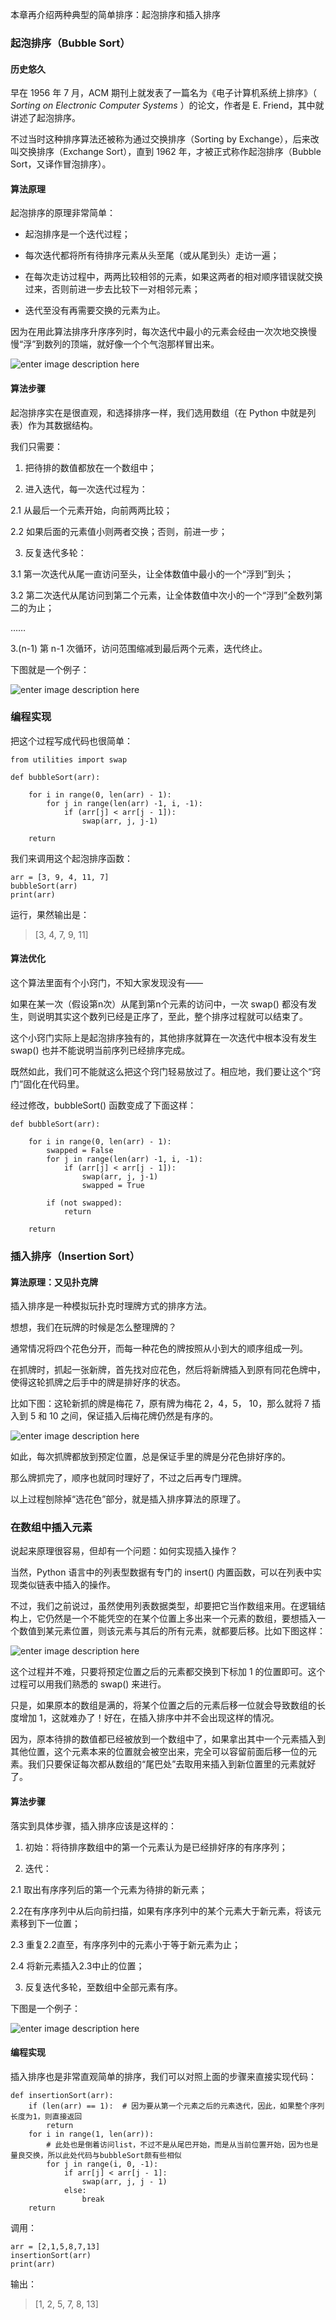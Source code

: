本章再介绍两种典型的简单排序：起泡排序和插入排序

### 起泡排序（Bubble Sort）

#### 历史悠久

早在 1956 年 7 月，ACM 期刊上就发表了一篇名为《电子计算机系统上排序》（ _Sorting on Electronic Computer
Systems_ ）的论文，作者是 E. Friend，其中就讲述了起泡排序。

不过当时这种排序算法还被称为通过交换排序（Sorting by Exchange），后来改叫交换排序（Exchange Sort），直到 1962
年，才被正式称作起泡排序（Bubble Sort，又译作冒泡排序）。

#### 算法原理

起泡排序的原理非常简单：

  * 起泡排序是一个迭代过程；

  * 每次迭代都将所有待排序元素从头至尾（或从尾到头）走访一遍；

  * 在每次走访过程中，两两比较相邻的元素，如果这两者的相对顺序错误就交换过来，否则前进一步去比较下一对相邻元素；

  * 迭代至没有再需要交换的元素为止。

因为在用此算法排序升序序列时，每次迭代中最小的元素会经由一次次地交换慢慢“浮”到数列的顶端，就好像一个个气泡那样冒出来。

![enter image description
here](https://images.gitbook.cn/3c215670-c16b-11e9-b0c7-8fa4261376e9)

#### 算法步骤

起泡排序实在是很直观，和选择排序一样，我们选用数组（在 Python 中就是列表）作为其数据结构。

我们只需要：

  1. 把待排的数值都放在一个数组中；

  2. 进入迭代，每一次迭代过程为：

2.1 从最后一个元素开始，向前两两比较；

2.2 如果后面的元素值小则两者交换；否则，前进一步；

  3. 反复迭代多轮：

3.1 第一次迭代从尾一直访问至头，让全体数值中最小的一个“浮到”到头；

3.2 第二次迭代从尾访问到第二个元素，让全体数值中次小的一个“浮到”全数列第二的为止；

……

3.(n-1) 第 n-1 次循环，访问范围缩减到最后两个元素，迭代终止。

下图就是一个例子：

![enter image description
here](https://images.gitbook.cn/4f135800-c16b-11e9-ac93-35f161337e57)

### 编程实现

把这个过程写成代码也很简单：

    
    
    from utilities import swap
    
    def bubbleSort(arr):
    
        for i in range(0, len(arr) - 1):
            for j in range(len(arr) -1, i, -1):
                if (arr[j] < arr[j - 1]):
                    swap(arr, j, j-1)
    
        return
    

我们来调用这个起泡排序函数：

    
    
    arr = [3, 9, 4, 11, 7]
    bubbleSort(arr)
    print(arr)
    

运行，果然输出是：

> [3, 4, 7, 9, 11]

#### 算法优化

这个算法里面有个小窍门，不知大家发现没有——

如果在某一次（假设第n次）从尾到第n个元素的访问中，一次 swap() 都没有发生，则说明其实这个数列已经是正序了，至此，整个排序过程就可以结束了。

这个小窍门实际上是起泡排序独有的，其他排序就算在一次迭代中根本没有发生 swap() 也并不能说明当前序列已经排序完成。

既然如此，我们可不能就这么把这个窍门轻易放过了。相应地，我们要让这个“窍门”固化在代码里。

经过修改，bubbleSort() 函数变成了下面这样：

    
    
    def bubbleSort(arr):
    
        for i in range(0, len(arr) - 1):
            swapped = False
            for j in range(len(arr) -1, i, -1):
                if (arr[j] < arr[j - 1]):
                    swap(arr, j, j-1)
                    swapped = True
    
            if (not swapped):
                return
    
        return
    

### 插入排序（Insertion Sort）

#### 算法原理：又见扑克牌

插入排序是一种模拟玩扑克时理牌方式的排序方法。

想想，我们在玩牌的时候是怎么整理牌的？

通常情况将四个花色分开，而每一种花色的牌按照从小到大的顺序组成一列。

在抓牌时，抓起一张新牌，首先找对应花色，然后将新牌插入到原有同花色牌中，使得这轮抓牌之后手中的牌是排好序的状态。

比如下图：这轮新抓的牌是梅花 7，原有牌为梅花 2，4，5， 10，那么就将 7 插入到 5 和 10 之间，保证插入后梅花牌仍然是有序的。

![enter image description
here](https://images.gitbook.cn/63d5fae0-c16b-11e9-b0c7-8fa4261376e9)

如此，每次抓牌都放到预定位置，总是保证手里的牌是分花色排好序的。

那么牌抓完了，顺序也就同时理好了，不过之后再专门理牌。

以上过程刨除掉“选花色”部分，就是插入排序算法的原理了。

### 在数组中插入元素

说起来原理很容易，但却有一个问题：如何实现插入操作？

当然，Python 语言中的列表型数据有专门的 insert() 内置函数，可以在列表中实现类似链表中插入的操作。

不过，我们之前说过，虽然使用列表数据类型，却要把它当作数组来用。在逻辑结构上，它仍然是一个不能凭空的在某个位置上多出来一个元素的数组，要想插入一个数值到某元素位置，则该元素与其后的所有元素，就都要后移。比如下图这样：

![enter image description
here](https://images.gitbook.cn/720b85d0-c16b-11e9-ac93-35f161337e57)

这个过程并不难，只要将预定位置之后的元素都交换到下标加 1 的位置即可。这个过程可以用我们熟悉的 swap() 来进行。

只是，如果原本的数组是满的，将某个位置之后的元素后移一位就会导致数组的长度增加 1，这就难办了！好在，在插入排序中并不会出现这样的情况。

因为，原本待排的数值都已经被放到一个数组中了，如果拿出其中一个元素插入到其他位置，这个元素本来的位置就会被空出来，完全可以容留前面后移一位的元素。我们只要保证每次都从数组的“尾巴处”去取用来插入到新位置里的元素就好了。

#### 算法步骤

落实到具体步骤，插入排序应该是这样的：

  1. 初始：将待排序数组中的第一个元素认为是已经排好序的有序序列；

  2. 迭代：

2.1 取出有序序列后的第一个元素为待排的新元素；

2.2在有序序列中从后向前扫描，如果有序序列中的某个元素大于新元素，将该元素移到下一位置；

2.3 重复2.2直至，有序序列中的元素小于等于新元素为止；

2.4 将新元素插入2.3中止的位置；

  3. 反复迭代多轮，至数组中全部元素有序。

下图是一个例子：

![enter image description
here](https://images.gitbook.cn/7a2ea710-c16b-11e9-ac93-35f161337e57)

#### 编程实现

插入排序也是非常直观简单的排序，我们可以对照上面的步骤来直接实现代码：

    
    
    def insertionSort(arr):
        if (len(arr) == 1):  # 因为要从第一个元素之后的元素迭代，因此，如果整个序列长度为1，则直接返回
            return
        for i in range(1, len(arr)):
            # 此处也是倒着访问list，不过不是从尾巴开始，而是从当前位置开始，因为也是量良交换，所以此处代码与bubbleSort颇有些相似
            for j in range(i, 0, -1):
                if arr[j] < arr[j - 1]:
                    swap(arr, j, j - 1)
                else:
                    break
        return
    

调用：

    
    
    arr = [2,1,5,8,7,13]
    insertionSort(arr)
    print(arr)
    

输出：

> [1, 2, 5, 7, 8, 13]

